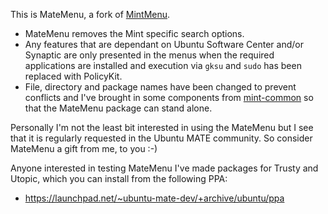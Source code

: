 This is MateMenu, a fork of [MintMenu](https://github.com/linuxmint/mintmenu).

  * MateMenu removes the Mint specific search options.
  * Any features that are dependant on Ubuntu Software Center and/or
  Synaptic are only presented in the menus when the required
  applications are installed and execution via `gksu` and `sudo` has
  been replaced with PolicyKit.
  * File, directory and package names have been changed to prevent
  conflicts and I've brought in some components from [mint-common](https://github.com/linuxmint/mint-common)
  so that the MateMenu package can stand alone.

Personally I'm not the least bit interested in using the MateMenu but I 
see that it is regularly requested in the Ubuntu MATE community. So 
consider MateMenu a gift from me, to you :-)

Anyone interested in testing MateMenu I've made packages for Trusty and
Utopic, which you can install from the following PPA:

  * https://launchpad.net/~ubuntu-mate-dev/+archive/ubuntu/ppa
